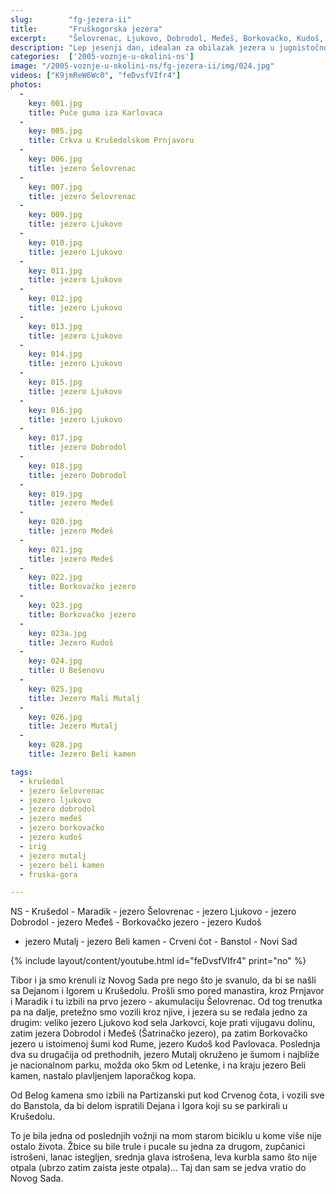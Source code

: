 ```yaml
---
slug:        "fg-jezera-ii"
title:       "Fruškogorska jezera"
excerpt:     "Šelovrenac, Ljukovo, Dobrodol, Međeš, Borkovačko, Kudoš, Mali Mutalj, Mutalj, Beli kamen"
description: "Lep jesenji dan, idealan za obilazak jezera u jugoistočnom podnožju fruške gore. Obišli smo jezera Šelovrenac, Ljukovo, Dobrodol, Međeš, Borkovačko, Kudoš, Mali Mutalj, Mutalj i Beli kamen"
categories:  ['2005-voznje-u-okolini-ns']
image: "/2005-voznje-u-okolini-ns/fg-jezera-ii/img/024.jpg"
videos: ["K9jmReW6Wc0", "feDvsfVIfr4"]  
photos:
  -
    key: 001.jpg
    title: Puče guma iza Karlovaca
  -
    key: 005.jpg
    title: Crkva u Krušedolskom Prnjavoru
  -
    key: 006.jpg
    title: jezero Šelovrenac
  -
    key: 007.jpg
    title: jezero Šelovrenac
  -
    key: 009.jpg
    title: jezero Ljukovo
  -
    key: 010.jpg
    title: jezero Ljukovo
  -
    key: 011.jpg
    title: jezero Ljukovo
  -
    key: 012.jpg
    title: jezero Ljukovo
  -
    key: 013.jpg
    title: jezero Ljukovo
  -
    key: 014.jpg
    title: jezero Ljukovo
  -
    key: 015.jpg
    title: jezero Ljukovo
  -
    key: 016.jpg
    title: jezero Ljukovo
  -
    key: 017.jpg
    title: jezero Dobrodol
  -
    key: 018.jpg
    title: jezero Dobrodol
  -
    key: 019.jpg
    title: jezero Međeš
  -
    key: 020.jpg
    title: jezero Međeš
  -
    key: 021.jpg
    title: jezero Međeš
  -
    key: 022.jpg
    title: Borkovačko jezero
  -
    key: 023.jpg
    title: Borkovačko jezero
  -
    key: 023a.jpg
    title: Jezero Kudoš
  -
    key: 024.jpg
    title: U Bešenovu
  -
    key: 025.jpg
    title: Jezero Mali Mutalj
  -
    key: 026.jpg
    title: Jezero Mutalj
  -
    key: 028.jpg
    title: Jezero Beli kamen

tags:
  - krušedol
  - jezero šelovrenac
  - jezero ljukovo
  - jezero dobrodol
  - jezero međeš
  - jezero borkovačko
  - jezero kudoš
  - irig
  - jezero mutalj
  - jezero beli kamen
  - fruska-gora

---
```


NS - Krušedol - Maradik - jezero Šelovrenac - jezero Ljukovo - jezero Dobrodol - jezero Međeš - Borkovačko jezero - jezero Kudoš
- jezero Mutalj - jezero Beli kamen - Crveni čot - Banstol - Novi Sad

{% include layout/content/youtube.html id="feDvsfVIfr4" print="no" %}

Tibor i ja smo krenuli iz Novog Sada pre nego što je svanulo, da bi se našli sa Dejanom i Igorem u Krušedolu. Prošli smo
pored manastira, kroz Prnjavor i Maradik i tu izbili na prvo jezero - akumulaciju Šelovrenac. Od tog trenutka pa na dalje,
pretežno smo vozili kroz njive, i jezera su se ređala jedno za drugim: veliko jezero Ljukovo kod sela Jarkovci, koje prati
vijugavu dolinu, zatim jezera Dobrodol i Međeš (Šatrinačko jezero), pa zatim Borkovačko jezero u istoimenoj šumi kod Rume,
jezero Kudoš kod Pavlovaca. Poslednja dva su drugačija od prethodnih, jezero Mutalj okruženo je šumom i najbliže je nacionalnom
parku, možda oko 5km od Letenke, i na kraju jezero Beli kamen, nastalo plavljenjem laporačkog kopa.

Od Belog kamena smo izbili na Partizanski put kod Crvenog čota, i vozili sve do Banstola, da bi delom ispratili Dejana i 
Igora koji su se parkirali u Krušedolu.

To je bila jedna od poslednjih vožnji na mom starom biciklu u kome više nije ostalo života. Žbice su bile trule i pucale su
jedna za drugom, zupčanici istrošeni, lanac istegljen, srednja glava istrošena, leva kurbla samo što nije otpala (ubrzo zatim 
zaista jeste otpala)... Taj dan sam se jedva vratio do Novog Sada.
